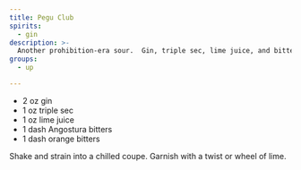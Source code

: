```yaml
---
title: Pegu Club
spirits:
  - gin
description: >-
  Another prohibition-era sour.  Gin, triple sec, lime juice, and bitters
groups:
  - up

---
```


- 2 oz gin
- 1 oz triple sec
- 1 oz lime juice
- 1 dash Angostura bitters
- 1 dash orange bitters

Shake and strain into a chilled coupe.  Garnish with a twist or wheel of lime.